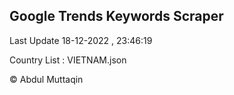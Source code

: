 

## Google Trends Keywords Scraper 
 
Last Update 18-12-2022 , 23:46:19

Country List :
VIETNAM.json



© Abdul Muttaqin 
